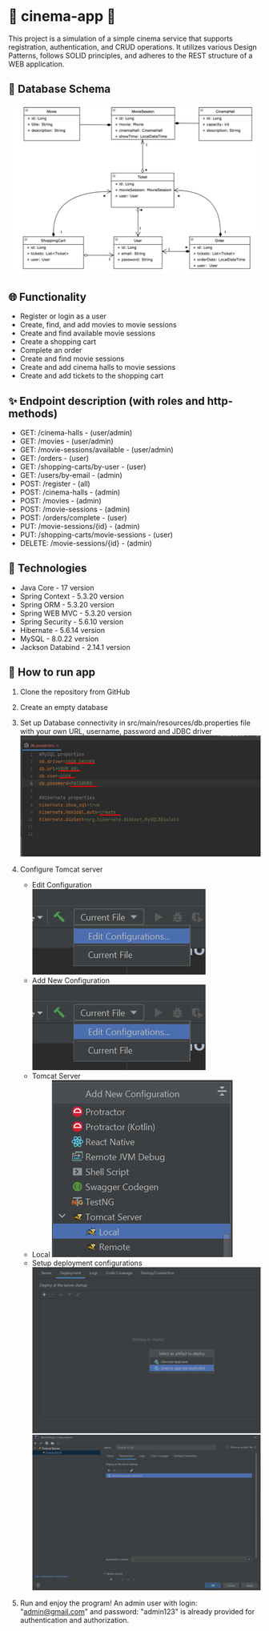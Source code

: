 ﻿# 🎥 cinema-app 🎥
This project is a simulation of a simple cinema service that supports registration, authentication, and CRUD operations. It utilizes various Design Patterns, follows SOLID principles, and adheres to the REST structure of a WEB application.

## 📰 Database Schema
![pic](pictures/readme/Schema_Cinema.png)

## 🌐 Functionality
* Register or login as a user
* Create, find, and add movies to movie sessions
* Create and find available movie sessions
* Create a shopping cart
* Complete an order
* Create and find movie sessions
* Create and add cinema halls to movie sessions
* Create and add tickets to the shopping cart

## ✨ Endpoint description (with roles and http-methods)
* GET: /cinema-halls - (user/admin)
* GET: /movies - (user/admin)
* GET: /movie-sessions/available - (user/admin)
* GET: /orders - (user)
* GET: /shopping-carts/by-user - (user)
* GET: /users/by-email - (admin)
* POST: /register - (all)
* POST: /cinema-halls - (admin)
* POST: /movies - (admin)
* POST: /movie-sessions - (admin)
* POST: /orders/complete - (user)
* PUT: /movie-sessions/{id} - (admin)
* PUT: /shopping-carts/movie-sessions - (user)
* DELETE: /movie-sessions/{id} - (admin)

## 💫 Technologies
* Java Core - 17 version
* Spring Context - 5.3.20 version
* Spring ORM - 5.3.20 version
* Spring WEB MVC - 5.3.20 version
* Spring Security - 5.6.10 version
* Hibernate - 5.6.14 version
* MySQL - 8.0.22 version
* Jackson Databind - 2.14.1 version

## 🏃 How to run app
1. Clone the repository from GitHub
2. Create an empty database
3. Set up Database connectivity 
in src/main/resources/db.properties file 
with your own URL, username, password and JDBC driver
![pic](pictures/readme/Properties_Setup.png)
4. Configure Tomcat server
   * Edit Configuration
![pic](pictures/readme/Edit_Configurations.png)
   * Add New Configuration
![pic](pictures/readme/Edit_Configurations.png)
   * Tomcat Server
   * Local
![pic](pictures/readme/Tomcat_Local.png)
   * Setup deployment configurations
![pic](pictures/readme/Setup_Deployment_Configurations.png)
![pic](pictures/readme/Setup_Deployment_Configurations2.png)
   
   
5. Run and enjoy the program! 
An admin user with login: "admin@gmail.com" 
and password: "admin123" is already provided 
for authentication and authorization.
